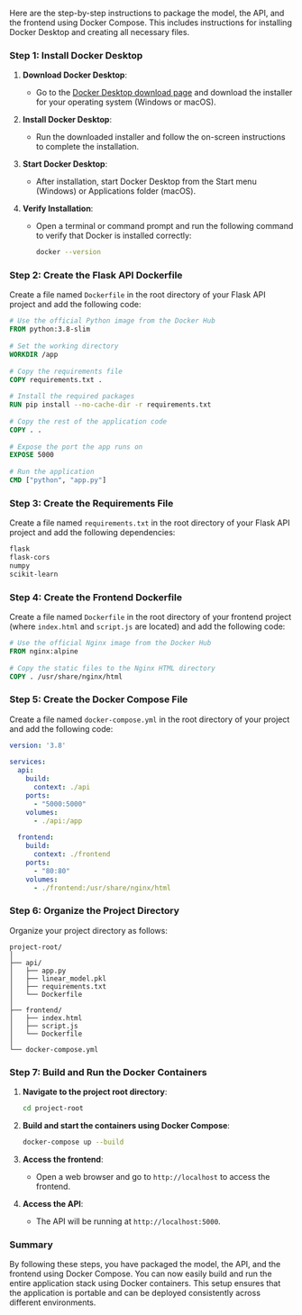Here are the step-by-step instructions to package the model, the API, and the frontend using Docker Compose. This includes instructions for installing Docker Desktop and creating all necessary files.  
   
### Step 1: Install Docker Desktop  
   
1. **Download Docker Desktop**:  
   - Go to the [Docker Desktop download page](https://www.docker.com/products/docker-desktop) and download the installer for your operating system (Windows or macOS).  
   
2. **Install Docker Desktop**:  
   - Run the downloaded installer and follow the on-screen instructions to complete the installation.  
   
3. **Start Docker Desktop**:  
   - After installation, start Docker Desktop from the Start menu (Windows) or Applications folder (macOS).  
   
4. **Verify Installation**:  
   - Open a terminal or command prompt and run the following command to verify that Docker is installed correctly:  
     ```bash  
     docker --version  
     ```  
   
### Step 2: Create the Flask API Dockerfile  
   
Create a file named `Dockerfile` in the root directory of your Flask API project and add the following code:  
   
```Dockerfile  
# Use the official Python image from the Docker Hub  
FROM python:3.8-slim  
   
# Set the working directory  
WORKDIR /app  
   
# Copy the requirements file  
COPY requirements.txt .  
   
# Install the required packages  
RUN pip install --no-cache-dir -r requirements.txt  
   
# Copy the rest of the application code  
COPY . .  
   
# Expose the port the app runs on  
EXPOSE 5000  
   
# Run the application  
CMD ["python", "app.py"]  
```  
   
### Step 3: Create the Requirements File  
   
Create a file named `requirements.txt` in the root directory of your Flask API project and add the following dependencies:  
   
```txt  
flask  
flask-cors  
numpy  
scikit-learn  
```  
   
### Step 4: Create the Frontend Dockerfile  
   
Create a file named `Dockerfile` in the root directory of your frontend project (where `index.html` and `script.js` are located) and add the following code:  
   
```Dockerfile  
# Use the official Nginx image from the Docker Hub  
FROM nginx:alpine  
   
# Copy the static files to the Nginx HTML directory  
COPY . /usr/share/nginx/html  
```  
   
### Step 5: Create the Docker Compose File  
   
Create a file named `docker-compose.yml` in the root directory of your project and add the following code:  
   
```yaml  
version: '3.8'  
   
services:  
  api:  
    build:  
      context: ./api  
    ports:  
      - "5000:5000"  
    volumes:  
      - ./api:/app  
  
  frontend:  
    build:  
      context: ./frontend  
    ports:  
      - "80:80"  
    volumes:  
      - ./frontend:/usr/share/nginx/html  
```  
   
### Step 6: Organize the Project Directory  
   
Organize your project directory as follows:  
   
```  
project-root/  
│  
├── api/  
│   ├── app.py  
│   ├── linear_model.pkl  
│   ├── requirements.txt  
│   └── Dockerfile  
│  
├── frontend/  
│   ├── index.html  
│   ├── script.js  
│   └── Dockerfile  
│  
└── docker-compose.yml  
```  
   
### Step 7: Build and Run the Docker Containers  
   
1. **Navigate to the project root directory**:  
   ```bash  
   cd project-root  
   ```  
   
2. **Build and start the containers using Docker Compose**:  
   ```bash  
   docker-compose up --build  
   ```  
   
3. **Access the frontend**:  
   - Open a web browser and go to `http://localhost` to access the frontend.  
   
4. **Access the API**:  
   - The API will be running at `http://localhost:5000`.  
   
### Summary  
   
By following these steps, you have packaged the model, the API, and the frontend using Docker Compose. You can now easily build and run the entire application stack using Docker containers. This setup ensures that the application is portable and can be deployed consistently across different environments.
